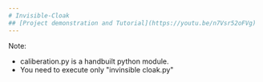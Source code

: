 ```yaml
---
# Invisible-Cloak
## [Project demonstration and Tutorial](https://youtu.be/n7Vsr52oFVg)
---
```


Note:

* caliberation.py is a handbuilt python module.
* You need to execute only "invinsible cloak.py"
